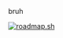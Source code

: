 bruh
  
<a href="https://roadmap.sh"><img src="https://roadmap.sh/card/wide/6694dc82298168c109080ad1?variant=dark" alt="roadmap.sh"/></a>

<!---
5ENTIN3L/5ENTIN3L is a ✨ special ✨ repository because its `README.md` (this file) appears on your GitHub profile.
You can click the Preview link to take a look at your changes.
--->
